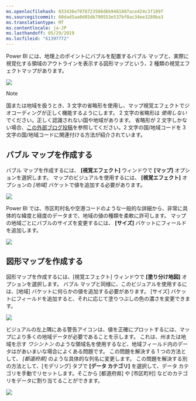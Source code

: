 ```yaml
---
ms.openlocfilehash: 033436e7078723508d6b9481807ace424c3f109f
ms.sourcegitcommit: 60dad5aa0d85db790553e537bf8ac34ee3289ba3
ms.translationtype: MT
ms.contentlocale: ja-JP
ms.lasthandoff: 05/29/2019
ms.locfileid: "61397772"
---
```

Power BI には、地理上のポイントにバブルを配置するバブル マップと、実際に視覚化する領域のアウトラインを表示する図形マップという、2 種類の視覚エフェクトマップがあります。

![](media/3-5-create-map-visualizations/3-5_1.png)

> [!NOTE]
> 国または地域を扱うとき、3 文字の省略形を使用し、マップ視覚エフェクトでジオコーディングが正しく機能するようにします。 2 文字の省略形は *使用しない* でください。正しく認識されない国や地域があります。
> 省略形が 2 文字しかない場合、[この外部ブログ投稿](https://blog.ailon.org/how-to-display-2-letter-country-data-on-a-power-bi-map-85fc738497d6#.yudauacxp)を参照してください。2 文字の国/地域コードを 3 文字の国/地域コードに関連付ける方法が紹介されています。
> 
> 

## <a name="create-bubble-maps"></a>バブル マップを作成する
バブル マップを作成するには、 **[視覚エフェクト]** ウィンドウで **[マップ]** オプションを選択します。 マップのビジュアルを使用するには、 **[視覚エフェクト]** オプションの *[地域]* バケットで値を追加する必要があります。

![](media/3-5-create-map-visualizations/3-5_2.png)

Power BI では、市区町村名や空港コードのような一般的な詳細から、非常に具体的な緯度と経度のデータまで、地域の値の種類を柔軟に許可します。 マップの地域ごとにバブルのサイズを変更するには、 **[サイズ]** バケットにフィールドを追加します。

![](media/3-5-create-map-visualizations/3-5_3.png)

## <a name="create-shape-maps"></a>図形マップを作成する
図形マップを作成するには、[視覚エフェクト] ウィンドウで **[塗り分け地図]** オプションを選択します。 バブル マップと同様に、このビジュアルを使用するには、[地域] バケットに何らかの値を追加する必要があります。 [サイズ] バケットにフィールドを追加すると、それに応じて塗りつぶしの色の濃さを変更できます。

![](media/3-5-create-map-visualizations/3-5_4.png)

ビジュアルの左上隅にある警告アイコンは、値を正確にプロットするには、マップにより多くの地域データが必要であることを示します。 これは、州または地域を示す *ワシントン* のような領域名を使用するなど、地域フィールド内のデータはがあいまいな場合によくある問題です。 この問題を解決する 1 つの方法として、 *[都道府県]* のような具体的な列名に変更します。 この問題を解決する別の方法として、[モデリング] タブで **[データ カテゴリ]** を選択して、データ カテゴリを手動でリセットします。そこから [都道府県] や [市区町村] などのカテゴリをデータに割り当てることができます。

![](media/3-5-create-map-visualizations/3-5_5.png)

